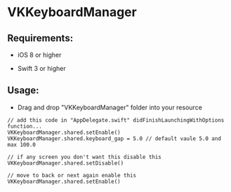 # VKKeyboardManager

## Requirements:

- iOS 8 or higher

- Swift 3 or higher


## Usage:
- Drag and drop "VKKeyboardManager" folder into your resource

```
// add this code in "AppDelegate.swift" didFinishLaunchingWithOptions function...
VKKeyboardManager.shared.setEnable()
VKKeyboardManager.shared.keyboard_gap = 5.0 // default vaule 5.0 and max 100.0
```

```
// if any screen you don't want this disable this
VKKeyboardManager.shared.setDisable()
```

```
// move to back or next again enable this
VKKeyboardManager.shared.setEnable()

```

